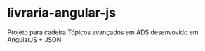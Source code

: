# livraria-angular-js
Projeto para cadeira Tópicos avançados em ADS desenvovido em AngularJS + JSON
